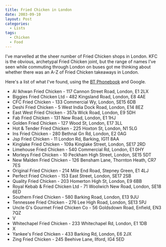 ```yaml
---
title: Fried Chicken in London
date: 2003-09-10
layout: Post
categories:
  - Lists
tags:
  - Chicken
  - Food
---
```


I've marvelled at the sheer number of Fried Chicken shops in London. KFC is the obvious, archetypal Fried Chicken joint, but the range of names I've seen while commuting through London on buses got me thinking about whether there was an A-Z of Fried Chicken takeaways in London.

<!-- more -->

Here's a list of what I've found, using the [BT Phonebook](https://www.thephonebook.bt.com/TypeAhead/GetMatchingSuggestedLocations/?Type=Fried%20Chicken&Location=London&PageNumber=1&ControllerName=Business&ActionName=NameSearch) and Google.

- Al Ikhwan Fried Chicken - 117 Cannon Street Road, London, E1 2LX
- Biggies Fried Chicken Ltd - 482 Kingsland Road, London, E8 4AE
- CFC Fried Chicken - 133 Commercial Wy, London, SE15 6DB
- Deshi Fried Chicken - 5 West India Dock Road, London, E14 8EZ
- East West Fried Chicken - 357a Wick Road, London, E9 5DH
- Fab Fried Chicken - 131 New Road, London, E1 1HJ
- Golden Fried Chicken - 127 Wood St, London, E17 3LL
- Hot & Tender Fried Chicken - 225 Hoxton St, London, N1 5LG
- Ins Fried Chicken - 280 Bethnal Gn Rd, London, E2 0AG
- Jsp Fried Chicken - 11 London Rd, Barking, IG11 8AA
- Kinglake Fried Chicken - 109a Kinglake Street, London, SE17 2RD
- Limehouse Fried Chicken - 540 Commercial Rd, London, E1 0HY
- Morleys Fried Chicken - 10 Peckham High Street, London, SE15 5DT
- New Malden Fried Chicken - 126 Bensham Lane, Thornton Heath, CR7 7ES
- Original Fried Chicken - 214 Mile End Road, Stepney Green, E1 4LJ
- Perfect Fried Chicken - 153 East Street, London, SE17 2SB
- Quality Fried Chicken - 203 Homerton High St, London, E9 6BB
- Royal Kebab & Fried Chicken Ltd - 71 Woolwich New Road, London, SE18 6ED
- Southern Fried Chicken - 580 Barking Road, London, E13 9JU
- Tennessee Fried Chicken - 276 Lee High Road, London, SE13 5PJ
- Uncle G's Gourmet Fried Chicken Co - 56 Goldsdown Road, Enfield, EN3 7QZ
- V
- Whitechapel Fried Chicken - 233 Whitechapel Rd, London, E1 1DB
- X
- Yankee's Fried Chicken - 433 Barking Rd, London, E6 2JX
- Zing Fried Chicken - 245 Beehive Lane, Ilford, IG4 5ED

